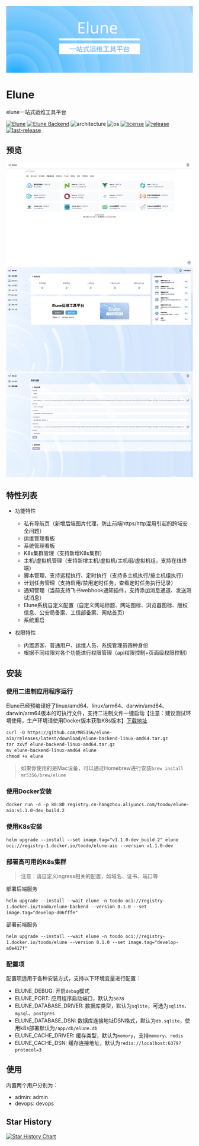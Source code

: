 ![](images/elune.svg)
# Elune
elune一站式运维工具平台

[![Elune](https://img.shields.io/badge/elune-前端-blue?logo=github)](https://github.com/MR5356/elune)
[![Elune Backend](https://img.shields.io/badge/elune_Backend-后端-blue?logo=github)](https://github.com/MR5356/elune-backend)
![architecture](https://img.shields.io/badge/architecture-amd64%2Carm64-blue)
![os](https://img.shields.io/badge/os-linux%2Cwindows%2Cdarwin-blue)
[![license](https://img.shields.io/github/license/MR5356/elune-aio)](https://www.apache.org/licenses/LICENSE-2.0.html)
[![release](https://img.shields.io/github/v/release/MR5356/elune-aio)](https://github.com/MR5356/elune-aio/releases)
[![last-release](https://img.shields.io/github/release-date/MR5356/elune-aio)](https://github.com/MR5356/elune-aio/releases)

## 预览
![导航页](images/nav.jpg)
![运维页](images/devops.jpg)
![管理页](images/admin.jpg)

## 特性列表
* 功能特性
  * 私有导航页（新增后端图片代理，防止前端https/http混用引起的跨域安全问题）
  * 运维管理看板
  * 系统管理看板
  * K8s集群管理（支持新增K8s集群）
  * 主机/虚拟机管理（支持新增主机/虚拟机/主机组/虚拟机组，支持在线终端）
  * 脚本管理，支持远程执行、定时执行（支持多主机执行/按主机组执行）
  * 计划任务管理（支持启用/禁用定时任务，查看定时任务执行记录）
  * 通知管理（当前支持飞书webhook通知插件，支持添加消息通道、发送测试消息）
  * Elune系统自定义配置（自定义网站标题、网站图标、浏览器图标、版权信息、公安局备案、工信部备案、网站首页）
  * 系统重启

* 权限特性
  * 内置游客、普通用户、运维人员、系统管理员四种身份
  * 根据不同权限对各个功能进行权限管理（api权限控制+页面级权限控制）

## 安装
### 使用二进制应用程序运行
Elune已经预编译好了linux/amd64、linux/arm64、darwin/amd64、darwin/arm64版本的可执行文件，支持二进制文件一键启动【注意：建议测试环境使用，生产环境请使用Docker版本获取K8s版本】[下载地址](https://github.com/MR5356/elune-aio/releases)
```shell
curl -O https://github.com/MR5356/elune-aio/releases/latest/download/elune-backend-linux-amd64.tar.gz
tar zxvf elune-backend-linux-amd64.tar.gz
mv elune-backend-linux-amd64 elune 
chmod +x elune
```
> 如果你使用的是Mac设备，可以通过Homebrew进行安装`brew install mr5356/brew/elune`
### 使用Docker安装
```shell
docker run -d -p 80:80 registry.cn-hangzhou.aliyuncs.com/toodo/elune-aio:v1.1.0-dev_build.2
```
### 使用K8s安装
```shell
helm upgrade --install --set image.tag="v1.1.0-dev_build.2" elune oci://registry-1.docker.io/toodo/elune-aio --version v1.1.0-dev
```

### 部署高可用的K8s集群
> 注意：请自定义ingress相关的配置，如域名、证书、端口等

部署后端服务
```shell
helm upgrade --install --wait elune -n toodo oci://registry-1.docker.io/toodo/elune-backend --version 0.1.0 --set image.tag="develop-d06fffe"
```
部署前端服务
```shell
helm upgrade --install --wait elune -n toodo oci://registry-1.docker.io/toodo/elune --version 0.1.0 --set image.tag="develop-a0e417f"
```

### 配置项
配置项适用于各种安装方式，支持以下环境变量进行配置：

* ELUNE_DEBUG: 开启`debug`模式
* ELUNE_PORT: 应用程序启动端口，默认为`5678`
* ELUNE_DATABASE_DRIVER: 数据库类型，默认为`sqlite`，可选为`sqlite`、`mysql`、`postgres`
* ELUNE_DATABASE_DSN: 数据库连接地址DSN格式，默认为`db.sqlite`，使用k8s部署默认为`/app/db/elune.db`
* ELUNE_CACHE_DRIVER: 缓存类型，默认为`memory`，支持`memory`、`redis`
* ELUNE_CACHE_DSN: 缓存连接地址，默认为`redis://localhost:6379?protocol=3`

## 使用
内置两个用户分别为：
* admin: admin
* devops: devops

## Star History

[![Star History Chart](https://api.star-history.com/svg?repos=mr5356/elune-aio,mr5356/elune,mr5356/elune-backend&type=Date)](https://star-history.com/#mr5356/elune-aio&mr5356/elune&mr5356/elune-backend&Date)
